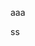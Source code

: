 aaa

<canvas id='s' width='600px' height='600px'></canvas>
ss

<script setup lang='ts'>
import init from './init';

// document.body.onload = async () => {
async function a() {
  // await init(document.querySelector('canvas'), {active: true});

  const c = document.createElement("canvas");
  c.width = 600;
  c.height = 600;
  document.body.appendChild(c);

  await init({
    // canvas: document.querySelector('canvas'), 
    canvas: c, 
    pageState: {active: true}
  });
}

a();
</script>